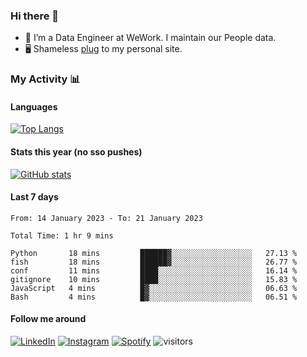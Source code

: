### Hi there 👋

- 🔭 I’m a Data Engineer at WeWork. I maintain our People data.
- 🖥️ Shameless [plug](https://aidandraper.com) to my personal site.

### My Activity 📊
<!--
updated this from my phone 🤯 
-->

<!-- Need to play with this one some more
![Wwakatime stats](https://github-readme-stats-taupe-two.vercel.app/api/wakatime?username=adraper2&hide_title=true&hide_border=true&langs_count=5&bg_color=00000000&text_color=777)
-->
#### Languages
[![Top Langs](https://github-readme-stats.vercel.app/api/top-langs/?username=adraper2&layout=compact&hide=tex,cuda,html,css&langs_count=8&locale=en&theme=dark#gh-dark-mode-only)](https://github.com/adraper2/adraper2)&nbsp;&nbsp;&nbsp;&nbsp;&nbsp;&nbsp;&nbsp;

#### Stats this year (no sso pushes)
[![GitHub stats](https://github-readme-stats.vercel.app/api?username=adraper2&show_icons=true&count_private=true&locale=en&custom_title=2022%20GitHub%20Stats&theme=dark#gh-dark-mode-only)](https://github.com/adraper2/adraper2#gh-dark-mode-only)
#### Last 7 days
<!--START_SECTION:waka-->

```text
From: 14 January 2023 - To: 21 January 2023

Total Time: 1 hr 9 mins

Python       18 mins         ██████▓░░░░░░░░░░░░░░░░░░   27.13 %
fish         18 mins         ██████▓░░░░░░░░░░░░░░░░░░   26.77 %
conf         11 mins         ████░░░░░░░░░░░░░░░░░░░░░   16.14 %
gitignore    10 mins         ████░░░░░░░░░░░░░░░░░░░░░   15.83 %
JavaScript   4 mins          █▓░░░░░░░░░░░░░░░░░░░░░░░   06.63 %
Bash         4 mins          █▓░░░░░░░░░░░░░░░░░░░░░░░   06.51 %
```

<!--END_SECTION:waka-->

#### Follow me around
<a href="https://www.linkedin.com/in/aidan-draper" target="_blank"><img src="https://img.shields.io/badge/LinkedIn-%230077B5.svg?&style=flat-square&logo=linkedin&logoColor=white" alt="LinkedIn"></a>
<a href="https://www.instagram.com/adraper19" target="_blank"><img src="https://img.shields.io/badge/Instagram-%23E4405F.svg?&style=flat-square&logo=instagram&logoColor=white" alt="Instagram"></a>
<a href="https://open.spotify.com/user/adraper19" target="_blank"><img src="https://img.shields.io/badge/Spotify-%231ED760.svg?&style=flat-square&logo=spotify&logoColor=white" alt="Spotify"></a>
![visitors](https://visitor-badge.glitch.me/badge?page_id=adraper2/adraper2)
